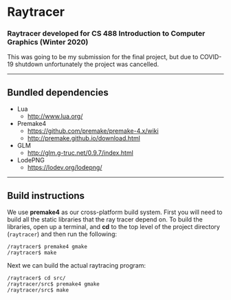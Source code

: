 # Raytracer
### Raytracer developed for CS 488 Introduction to Computer Graphics (Winter 2020)
This was going to be my submission for the final project, but due to COVID-19 shutdown unfortunately the project was cancelled.

---

## Bundled dependencies
* Lua
    * http://www.lua.org/
* Premake4
    * https://github.com/premake/premake-4.x/wiki
    * http://premake.github.io/download.html
* GLM
    * http://glm.g-truc.net/0.9.7/index.html
* LodePNG
    * https://lodev.org/lodepng/


---

## Build instructions
We use **premake4** as our cross-platform build system. First you will need to build all
the static libraries that the ray tracer depend on. To build the libraries, open up a
terminal, and **cd** to the top level of the project directory (`raytracer`) and then run the
following:

    /raytracer$ premake4 gmake
    /raytracer$ make

Next we can build the actual raytracing program:

    /raytracer$ cd src/
    /raytracer/src$ premake4 gmake
    /raytracer/src$ make
